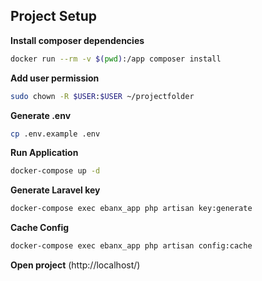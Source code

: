## Project Setup

**Install composer dependencies**
```bash
docker run --rm -v $(pwd):/app composer install
```
**Add user permission**
```bash
sudo chown -R $USER:$USER ~/projectfolder
```
**Generate .env**
```bash
cp .env.example .env
```
**Run Application**
```bash
docker-compose up -d
```
**Generate Laravel key**
```bash
docker-compose exec ebanx_app php artisan key:generate
```
**Cache Config**
```bash
docker-compose exec ebanx_app php artisan config:cache
```
**Open project**
(http://localhost/)